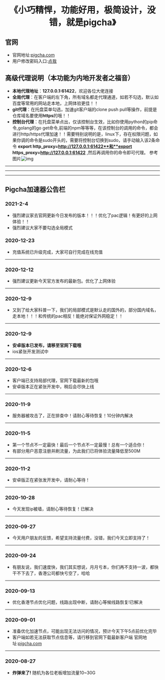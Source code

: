 <h1 align="center">《小巧精悍，功能好用，极简设计，没错，就是pigcha》</h1>

## 官网
- 官网地址:[pigcha.com](http://pigcha.com)
- 用户修改密码入口:[点我](http://pigcha.com/changepsw)

## 高级代理说明（本功能为内地开发者之福音）
- **本地代理地址**：**127.0.0.1:61422**，欢迎各位大佬连接
- **全局代理**：在客户端的左下角，所有域名都走代理通道，如若不勾选，默认如百度等常用的网站走本地，上网体验更佳！！
- **git代理**：在托盘菜单勾选，加速git客户端的clone push pull等操作，前提是仓库域名要使用**https**的哦！！
- **控制台代理**：在托盘菜单点出，仅该控制台生效，比如你使用python的pip命令,golang的go get命令,前端的npm等等等，在该控制台的调用的命令，都会进行http/https代理加速！！需要特别说明的是，linux下，存在权限问题，如果你调的命令是sudo开头的，需要将控制台切换到sudo，请手动输入该2条命令 **export http_proxy=http://127.0.0.1:61422**和**export https_proxy=http://127.0.0.1:61422** ,然后再调用你的命令即可代理。
参考图片![img](https://cdn.processon.com/6020cc58e401fd48f2938109)

***
***
***
## Pigcha加速器公告栏
### **2021-2-4**
- 强烈建议家去官网更新今日发布的版本！！！优化了pac逻辑！有更好的上网体验！！
- 强烈建议大家不要勾选全局模式

### **2020-12-23**
- 充值系统已升级完成，大家可自行完成在线充值
***
### **2020-12-12**
- 强烈建议更新今天官方发布的最新包。优化了上网体验
***
### **2020-12-9**
- 又到了给大家科普一下，我们的局部模式是默认走的国外的，部分国内域名，走本地！！！和传统的pac相反！能绝对保证外网稳定！！
***
### **2020-12-9**
- **安卓版本已发布，请移至官网下载哦**
- ios紧张开发测试中
***
### **2020-12-6**
- 客户端已支持局部代理，官网下载最新的包哦
- 安卓版本正在紧张开发中，稍后会尽快上线
***
### **2020-11-9**
- 服务器被攻击了，正在排查中！请耐心等待恢复！10分钟内解决
***
### **2020-11-5**
- 第一个节点不一定最快！最后一个节点不一定最慢！总有一个适合你！
- 有部分用户恶意注册并刷流量，为此我们已将体验流量降低至500M
***
### **2020-11-2**
- 安卓版正在紧张发开发中，请耐心等待！
***
### **2020-10-28**
- 今天发现ip被墙，请耐心等待恢复！已解决
***
### **2020-09-27**
- 今天用户朋友的反馈，希望支持流量付费，没错，我们今天立即支持了！
***
### **2020-09-24**
- 有朋友说，我们速度快，我们其实想说，月月亏本，你们再不支持一波，都快干不下去了，香港公司都快亏空了，哈哈
***
### **2020-09-13**
- 优化香港节点优化问题，线路出现中断，请耐心等候线路恢复!已解决
***
### **2020-09-01**
- 准备优化加速节点，可能出现无法访问的情况，预计今天下午5点前优化完毕
- 客户端如若无法获取节点信息等，请行移到官网下载最新客户端 官网地址:[pigcha.com](http://pigcha.com)
***
### **2020-08-27**
- **炸弹来了!** 随机为各位老板增加流量10~30G
